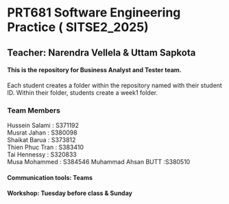 # PRT681 Software Engineering Practice ( SITSE2_2025)

## Teacher: Narendra Vellela & Uttam Sapkota

#### This is the repository for Business Analyst and Tester team.

Each student creates a folder within the repository named with their student ID.
Within their folder, students create a week1 folder.

### Team Members

Hussein Salami : S371192  
Musrat Jahan : S380098  
Shaikat Barua : S373812  
Thien Phuc Tran : S383410  
Tai Hennessy : S320833  
Musa Mohammed : S384546
Muhammad Ahsan BUTT :S380510
#### Communication tools: Teams

#### Workshop: Tuesday before class & Sunday
